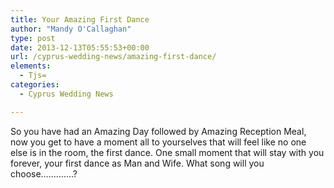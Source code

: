```yaml
---
title: Your Amazing First Dance
author: "Mandy O'Callaghan"
type: post
date: 2013-12-13T05:55:53+00:00
url: /cyprus-wedding-news/amazing-first-dance/
elements:
  - Tjs=
categories:
  - Cyprus Wedding News

---
```

So you have had an Amazing Day followed by Amazing Reception Meal, now you get to have a moment all to yourselves that will feel like no one else is in the room, the first dance. One small moment that will stay with you forever, your first dance as Man and Wife. What song will you choose&#8230;&#8230;&#8230;&#8230;.?